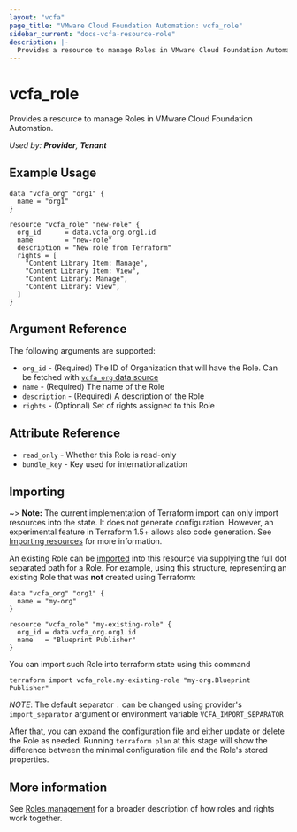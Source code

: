 ```yaml
---
layout: "vcfa"
page_title: "VMware Cloud Foundation Automation: vcfa_role"
sidebar_current: "docs-vcfa-resource-role"
description: |-
  Provides a resource to manage Roles in VMware Cloud Foundation Automation.
---
```


# vcfa\_role

Provides a resource to manage Roles in VMware Cloud Foundation Automation.

_Used by: **Provider**, **Tenant**_

## Example Usage

```hcl
data "vcfa_org" "org1" {
  name = "org1"
}

resource "vcfa_role" "new-role" {
  org_id      = data.vcfa_org.org1.id
  name        = "new-role"
  description = "New role from Terraform"
  rights = [
    "Content Library Item: Manage",
    "Content Library Item: View",
    "Content Library: Manage",
    "Content Library: View",
  ]
}
```

## Argument Reference

The following arguments are supported:

* `org_id` - (Required) The ID of Organization that will have the Role. Can be fetched with [`vcfa_org` data source](/providers/vmware/vcfa/latest/docs/data-sources/org)
* `name` - (Required) The name of the Role
* `description` - (Required) A description of the Role
* `rights` - (Optional) Set of rights assigned to this Role

## Attribute Reference

* `read_only` - Whether this Role is read-only
* `bundle_key` - Key used for internationalization

## Importing

~> **Note:** The current implementation of Terraform import can only import resources into the
state. It does not generate configuration. However, an experimental feature in Terraform 1.5+ allows
also code generation. See [Importing resources][importing-resources] for more information.

An existing Role can be [imported][docs-import] into this resource via supplying the full dot separated path for a Role.
For example, using this structure, representing an existing Role that was **not** created using Terraform:

```hcl
data "vcfa_org" "org1" {
  name = "my-org"
}

resource "vcfa_role" "my-existing-role" {
  org_id = data.vcfa_org.org1.id
  name   = "Blueprint Publisher"
}
```

You can import such Role into terraform state using this command

```
terraform import vcfa_role.my-existing-role "my-org.Blueprint Publisher"
```

_NOTE_: The default separator `.` can be changed using provider's `import_separator` argument or environment variable `VCFA_IMPORT_SEPARATOR`

After that, you can expand the configuration file and either update or delete the Role as needed. Running `terraform plan`
at this stage will show the difference between the minimal configuration file and the Role's stored properties.

[docs-import]: https://www.terraform.io/docs/import
[importing-resources]: /providers/vmware/vcfa/latest/docs/guides/importing_resources

## More information

See [Roles management](/providers/vmware/vcd/latest/docs/guides/roles_management) for a broader description of how roles and
rights work together.
